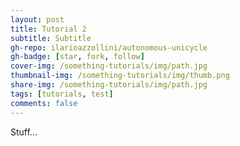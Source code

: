 ```yaml
---
layout: post
title: Tutorial 2
subtitle: Subtitle
gh-repo: ilarioazzollini/autonomous-unicycle
gh-badge: [star, fork, follow]
cover-img: /something-tutorials/img/path.jpg
thumbnail-img: /something-tutorials/img/thumb.png
share-img: /something-tutorials/img/path.jpg
tags: [tutorials, test]
comments: false
---
```


Stuff...